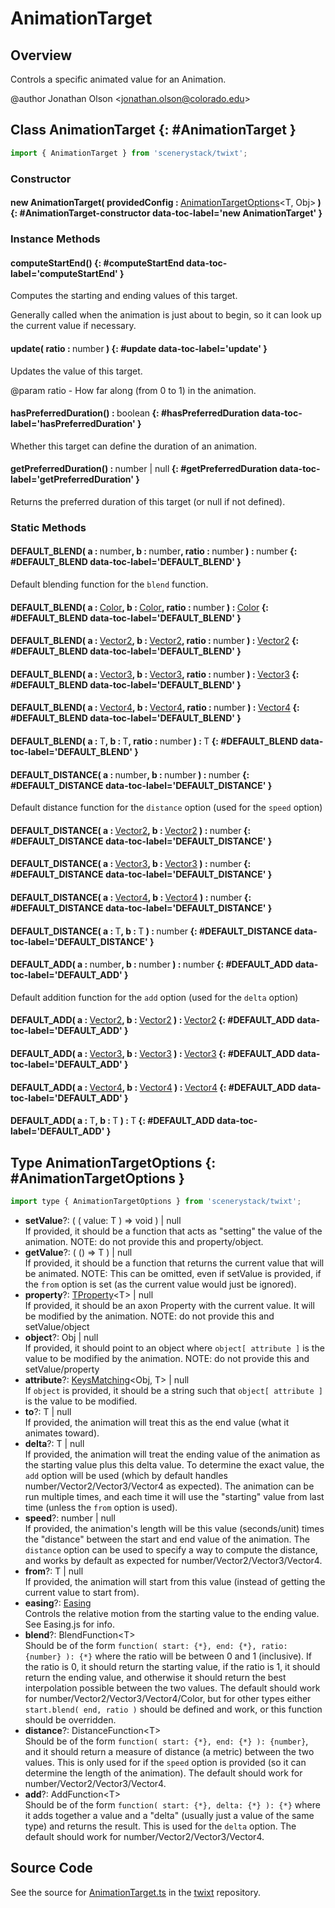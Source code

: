 # AnimationTarget

## Overview

Controls a specific animated value for an Animation.

@author Jonathan Olson &lt;jonathan.olson@colorado.edu&gt;

## Class AnimationTarget {: #AnimationTarget }


```js
import { AnimationTarget } from 'scenerystack/twixt';
```
### Constructor

#### new AnimationTarget( providedConfig : <span style="font-weight: 400;">[AnimationTargetOptions](../twixt/AnimationTarget.md#AnimationTargetOptions)&lt;T, Obj&gt;</span> ) {: #AnimationTarget-constructor data-toc-label='new AnimationTarget' }

### Instance Methods

#### computeStartEnd() {: #computeStartEnd data-toc-label='computeStartEnd' }

Computes the starting and ending values of this target.

Generally called when the animation is just about to begin, so it can look up the current value if necessary.

#### update( ratio : <span style="font-weight: 400;"><span style="color: hsla(calc(var(--md-hue) + 180deg),80%,40%,1);">number</span></span> ) {: #update data-toc-label='update' }

Updates the value of this target.

@param ratio - How far along (from 0 to 1) in the animation.

#### hasPreferredDuration() : <span style="font-weight: 400;"><span style="color: hsla(calc(var(--md-hue) + 180deg),80%,40%,1);">boolean</span></span> {: #hasPreferredDuration data-toc-label='hasPreferredDuration' }

Whether this target can define the duration of an animation.

#### getPreferredDuration() : <span style="font-weight: 400;"><span style="color: hsla(calc(var(--md-hue) + 180deg),80%,40%,1);">number</span> | <span style="color: hsla(calc(var(--md-hue) + 180deg),80%,40%,1);">null</span></span> {: #getPreferredDuration data-toc-label='getPreferredDuration' }

Returns the preferred duration of this target (or null if not defined).

### Static Methods

#### DEFAULT_BLEND( a : <span style="font-weight: 400;"><span style="color: hsla(calc(var(--md-hue) + 180deg),80%,40%,1);">number</span></span>, b : <span style="font-weight: 400;"><span style="color: hsla(calc(var(--md-hue) + 180deg),80%,40%,1);">number</span></span>, ratio : <span style="font-weight: 400;"><span style="color: hsla(calc(var(--md-hue) + 180deg),80%,40%,1);">number</span></span> ) : <span style="font-weight: 400;"><span style="color: hsla(calc(var(--md-hue) + 180deg),80%,40%,1);">number</span></span> {: #DEFAULT_BLEND data-toc-label='DEFAULT_BLEND' }

Default blending function for the `blend` function.

#### DEFAULT_BLEND( a : <span style="font-weight: 400;">[Color](../scenery/Color.md)</span>, b : <span style="font-weight: 400;">[Color](../scenery/Color.md)</span>, ratio : <span style="font-weight: 400;"><span style="color: hsla(calc(var(--md-hue) + 180deg),80%,40%,1);">number</span></span> ) : <span style="font-weight: 400;">[Color](../scenery/Color.md)</span> {: #DEFAULT_BLEND data-toc-label='DEFAULT_BLEND' }

#### DEFAULT_BLEND( a : <span style="font-weight: 400;">[Vector2](../dot/Vector2.md)</span>, b : <span style="font-weight: 400;">[Vector2](../dot/Vector2.md)</span>, ratio : <span style="font-weight: 400;"><span style="color: hsla(calc(var(--md-hue) + 180deg),80%,40%,1);">number</span></span> ) : <span style="font-weight: 400;">[Vector2](../dot/Vector2.md)</span> {: #DEFAULT_BLEND data-toc-label='DEFAULT_BLEND' }

#### DEFAULT_BLEND( a : <span style="font-weight: 400;">[Vector3](../dot/Vector3.md)</span>, b : <span style="font-weight: 400;">[Vector3](../dot/Vector3.md)</span>, ratio : <span style="font-weight: 400;"><span style="color: hsla(calc(var(--md-hue) + 180deg),80%,40%,1);">number</span></span> ) : <span style="font-weight: 400;">[Vector3](../dot/Vector3.md)</span> {: #DEFAULT_BLEND data-toc-label='DEFAULT_BLEND' }

#### DEFAULT_BLEND( a : <span style="font-weight: 400;">[Vector4](../dot/Vector4.md)</span>, b : <span style="font-weight: 400;">[Vector4](../dot/Vector4.md)</span>, ratio : <span style="font-weight: 400;"><span style="color: hsla(calc(var(--md-hue) + 180deg),80%,40%,1);">number</span></span> ) : <span style="font-weight: 400;">[Vector4](../dot/Vector4.md)</span> {: #DEFAULT_BLEND data-toc-label='DEFAULT_BLEND' }

#### DEFAULT_BLEND( a : <span style="font-weight: 400;">T</span>, b : <span style="font-weight: 400;">T</span>, ratio : <span style="font-weight: 400;"><span style="color: hsla(calc(var(--md-hue) + 180deg),80%,40%,1);">number</span></span> ) : <span style="font-weight: 400;">T</span> {: #DEFAULT_BLEND data-toc-label='DEFAULT_BLEND' }

#### DEFAULT_DISTANCE( a : <span style="font-weight: 400;"><span style="color: hsla(calc(var(--md-hue) + 180deg),80%,40%,1);">number</span></span>, b : <span style="font-weight: 400;"><span style="color: hsla(calc(var(--md-hue) + 180deg),80%,40%,1);">number</span></span> ) : <span style="font-weight: 400;"><span style="color: hsla(calc(var(--md-hue) + 180deg),80%,40%,1);">number</span></span> {: #DEFAULT_DISTANCE data-toc-label='DEFAULT_DISTANCE' }

Default distance function for the `distance` option (used for the `speed` option)

#### DEFAULT_DISTANCE( a : <span style="font-weight: 400;">[Vector2](../dot/Vector2.md)</span>, b : <span style="font-weight: 400;">[Vector2](../dot/Vector2.md)</span> ) : <span style="font-weight: 400;"><span style="color: hsla(calc(var(--md-hue) + 180deg),80%,40%,1);">number</span></span> {: #DEFAULT_DISTANCE data-toc-label='DEFAULT_DISTANCE' }

#### DEFAULT_DISTANCE( a : <span style="font-weight: 400;">[Vector3](../dot/Vector3.md)</span>, b : <span style="font-weight: 400;">[Vector3](../dot/Vector3.md)</span> ) : <span style="font-weight: 400;"><span style="color: hsla(calc(var(--md-hue) + 180deg),80%,40%,1);">number</span></span> {: #DEFAULT_DISTANCE data-toc-label='DEFAULT_DISTANCE' }

#### DEFAULT_DISTANCE( a : <span style="font-weight: 400;">[Vector4](../dot/Vector4.md)</span>, b : <span style="font-weight: 400;">[Vector4](../dot/Vector4.md)</span> ) : <span style="font-weight: 400;"><span style="color: hsla(calc(var(--md-hue) + 180deg),80%,40%,1);">number</span></span> {: #DEFAULT_DISTANCE data-toc-label='DEFAULT_DISTANCE' }

#### DEFAULT_DISTANCE( a : <span style="font-weight: 400;">T</span>, b : <span style="font-weight: 400;">T</span> ) : <span style="font-weight: 400;"><span style="color: hsla(calc(var(--md-hue) + 180deg),80%,40%,1);">number</span></span> {: #DEFAULT_DISTANCE data-toc-label='DEFAULT_DISTANCE' }

#### DEFAULT_ADD( a : <span style="font-weight: 400;"><span style="color: hsla(calc(var(--md-hue) + 180deg),80%,40%,1);">number</span></span>, b : <span style="font-weight: 400;"><span style="color: hsla(calc(var(--md-hue) + 180deg),80%,40%,1);">number</span></span> ) : <span style="font-weight: 400;"><span style="color: hsla(calc(var(--md-hue) + 180deg),80%,40%,1);">number</span></span> {: #DEFAULT_ADD data-toc-label='DEFAULT_ADD' }

Default addition function for the `add` option (used for the `delta` option)

#### DEFAULT_ADD( a : <span style="font-weight: 400;">[Vector2](../dot/Vector2.md)</span>, b : <span style="font-weight: 400;">[Vector2](../dot/Vector2.md)</span> ) : <span style="font-weight: 400;">[Vector2](../dot/Vector2.md)</span> {: #DEFAULT_ADD data-toc-label='DEFAULT_ADD' }

#### DEFAULT_ADD( a : <span style="font-weight: 400;">[Vector3](../dot/Vector3.md)</span>, b : <span style="font-weight: 400;">[Vector3](../dot/Vector3.md)</span> ) : <span style="font-weight: 400;">[Vector3](../dot/Vector3.md)</span> {: #DEFAULT_ADD data-toc-label='DEFAULT_ADD' }

#### DEFAULT_ADD( a : <span style="font-weight: 400;">[Vector4](../dot/Vector4.md)</span>, b : <span style="font-weight: 400;">[Vector4](../dot/Vector4.md)</span> ) : <span style="font-weight: 400;">[Vector4](../dot/Vector4.md)</span> {: #DEFAULT_ADD data-toc-label='DEFAULT_ADD' }

#### DEFAULT_ADD( a : <span style="font-weight: 400;">T</span>, b : <span style="font-weight: 400;">T</span> ) : <span style="font-weight: 400;">T</span> {: #DEFAULT_ADD data-toc-label='DEFAULT_ADD' }



## Type AnimationTargetOptions {: #AnimationTargetOptions }


```js
import type { AnimationTargetOptions } from 'scenerystack/twixt';
```


- **setValue**?: ( ( value: T ) =&gt; <span style="color: hsla(calc(var(--md-hue) + 180deg),80%,40%,1);">void</span> ) | <span style="color: hsla(calc(var(--md-hue) + 180deg),80%,40%,1);">null</span>
<br>  If provided, it should be a function that acts as "setting" the value of the animation.
  NOTE: do not provide this and property/object.
- **getValue**?: ( () =&gt; T ) | <span style="color: hsla(calc(var(--md-hue) + 180deg),80%,40%,1);">null</span>
<br>  If provided, it should be a function that returns the current value that will be animated.
  NOTE: This can be omitted, even if setValue is provided, if the `from` option is set (as the current value would
  just be ignored).
- **property**?: [TProperty](../axon/TProperty.md)&lt;T&gt; | <span style="color: hsla(calc(var(--md-hue) + 180deg),80%,40%,1);">null</span>
<br>  If provided, it should be an axon Property with the current value. It will be modified by the animation.
  NOTE: do not provide this and setValue/object
- **object**?: Obj | <span style="color: hsla(calc(var(--md-hue) + 180deg),80%,40%,1);">null</span>
<br>  If provided, it should point to an object where `object[ attribute ]` is the value to be modified
  by the animation. NOTE: do not provide this and setValue/property
- **attribute**?: [KeysMatching](../phet-core/KeysMatching.md)&lt;Obj, T&gt; | <span style="color: hsla(calc(var(--md-hue) + 180deg),80%,40%,1);">null</span>
<br>  If `object` is provided, it should be a string such that `object[ attribute ]` is the value to be modified.
- **to**?: T | <span style="color: hsla(calc(var(--md-hue) + 180deg),80%,40%,1);">null</span>
<br>  If provided, the animation will treat this as the end value (what it animates toward).
- **delta**?: T | <span style="color: hsla(calc(var(--md-hue) + 180deg),80%,40%,1);">null</span>
<br>  If provided, the animation will treat the ending value of the animation as the starting value plus this delta
  value. To determine the exact value, the `add` option will be used (which by default handles
  number/Vector2/Vector3/Vector4 as expected). The animation can be run multiple times, and each time it will use
  the "starting" value from last time (unless the `from` option is used).
- **speed**?: <span style="color: hsla(calc(var(--md-hue) + 180deg),80%,40%,1);">number</span> | <span style="color: hsla(calc(var(--md-hue) + 180deg),80%,40%,1);">null</span>
<br>  If provided, the animation's length will be this value (seconds/unit) times the "distance" between the start and
  end value of the animation. The `distance` option can be used to specify a way to compute the distance, and works
  by default as expected for number/Vector2/Vector3/Vector4.
- **from**?: T | <span style="color: hsla(calc(var(--md-hue) + 180deg),80%,40%,1);">null</span>
<br>  If provided, the animation will start from this value (instead of getting the current value to start from).
- **easing**?: [Easing](../twixt/Easing.md)
<br>  Controls the relative motion from the starting value to the ending value. See Easing.js for info.
- **blend**?: BlendFunction&lt;T&gt;
<br>  Should be of the form `function( start: {*}, end: {*}, ratio: {number} ): {*}` where the ratio will be between 0
  and 1 (inclusive). If the ratio is 0, it should return the starting value, if the ratio is 1, it should return the
  ending value, and otherwise it should return the best interpolation possible between the two values. The default
  should work for number/Vector2/Vector3/Vector4/Color, but for other types either `start.blend( end, ratio )` should
  be defined and work, or this function should be overridden.
- **distance**?: DistanceFunction&lt;T&gt;
<br>  Should be of the form `function( start: {*}, end: {*} ): {number}`, and it should return a measure
  of distance (a metric) between the two values. This is only used for if the `speed` option is provided (so it
  can determine the length of the animation). The default should work for number/Vector2/Vector3/Vector4.
- **add**?: AddFunction&lt;T&gt;
<br>  Should be of the form `function( start: {*}, delta: {*} ): {*}` where it adds together a value
  and a "delta" (usually just a value of the same type) and returns the result. This is used for the `delta`
  option. The default should work for number/Vector2/Vector3/Vector4.




## Source Code

See the source for [AnimationTarget.ts](https://github.com/phetsims/twixt/blob/main/js/AnimationTarget.ts) in the [twixt](https://github.com/phetsims/twixt) repository.
